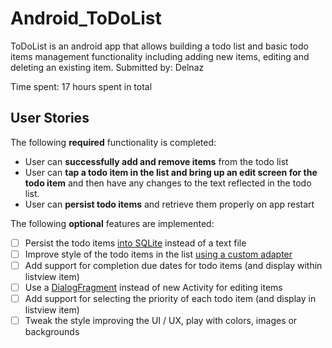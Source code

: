 # Android_ToDoList

ToDoList is an android app that allows building a todo list and basic todo items management functionality including adding new items, editing and deleting an existing item.
Submitted by: Delnaz

Time spent: 17 hours spent in total

## User Stories
The following **required** functionality is completed:

- User can **successfully add and remove items** from the todo list
- User can **tap a todo item in the list and bring up an edit screen for the todo item** and then have any changes to the text reflected in the todo list.
- User can **persist todo items** and retrieve them properly on app restart

The following **optional** features are implemented:

* [ ] Persist the todo items [into SQLite](http://guides.codepath.com/android/Persisting-Data-to-the-Device#sqlite) instead of a text file
* [ ] Improve style of the todo items in the list [using a custom adapter](http://guides.codepath.com/android/Using-an-ArrayAdapter-with-ListView)
* [ ] Add support for completion due dates for todo items (and display within listview item)
* [ ] Use a [DialogFragment](http://guides.codepath.com/android/Using-DialogFragment) instead of new Activity for editing items
* [ ] Add support for selecting the priority of each todo item (and display in listview item)
* [ ] Tweak the style improving the UI / UX, play with colors, images or backgrounds
